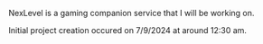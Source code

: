 NexLevel is a gaming companion service that I will be working on.

Initial project creation occured on 7/9/2024 at around 12:30 am.
